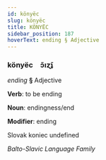 ```yaml
---
id: könyëc
slug: könyëc
title: KÖNYËC
sidebar_position: 187
hoverText: ending § Adjective
---
```


### könyëc&emsp;<span kind="abugida">ɔ̃ıɀ̄ʇ</span>

*ending* **§** Adjective

**Verb**: to be ending

**Noun**: endingness/end

**Modifier**: ending

Slovak koniec undefined

*Balto-Slavic Language Family*
